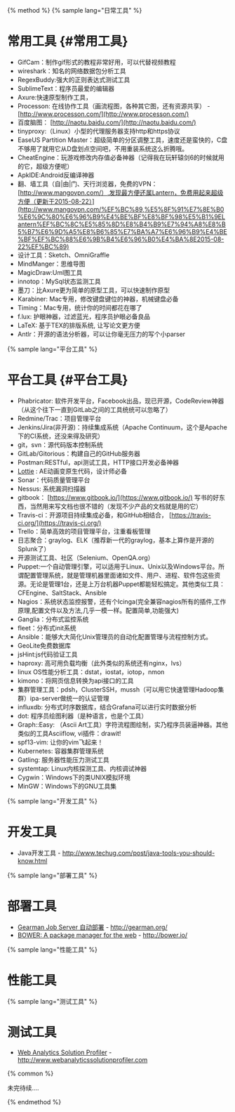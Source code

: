 {% method %}
{% sample lang="日常工具" %}

# 常用工具 {#常用工具}

* GifCam：制作gif形式的教程非常好用，可以代替视频教程
* wireshark：知名的网络数据包分析工具
* RegexBuddy:强大的正则表达式测试工具
* SublimeText：程序员最爱的编辑器
* Axure:快速原型制作工具，
* Processon: 在线协作工具（画流程图，各种其它图，还有资源共享） - [http://www.processon.com/](http://www.processon.com/)
* 百度脑图：
  [http://naotu.baidu.com/](http://naotu.baidu.com/)
* tinyproxy:（Linux）小型的代理服务器支持http和https协议
* EaseUS Partition Master：超级简单的分区调整工具，速度还是蛮快的，C盘不够用了就用它从D盘划点空间吧，不用重装系统这么折腾哦。
* CheatEngine：玩游戏修改内存值必备神器（记得我在玩轩辕剑6的时候就用的它，超级方便呢）
* ApkIDE:Android反编译神器
* 翻、墙工具（自\|由\|门、天行浏览器，免费的VPN：
  [http://www.mangovpn.com/）,发现最方便还属Lantern，免费用起来超级方便（更新于2015-08-22）](http://www.mangovpn.com/%EF%BC%89,%E5%8F%91%E7%8E%B0%E6%9C%80%E6%96%B9%E4%BE%BF%E8%BF%98%E5%B1%9ELantern%EF%BC%8C%E5%85%8D%E8%B4%B9%E7%94%A8%E8%B5%B7%E6%9D%A5%E8%B6%85%E7%BA%A7%E6%96%B9%E4%BE%BF%EF%BC%88%E6%9B%B4%E6%96%B0%E4%BA%8E2015-08-22%EF%BC%89)
* 设计工具：Sketch、OmniGraffle
* MindManger：思维导图
* MagicDraw:Uml图工具
* innotop：MySql状态监测工具
* 墨刀：比Axure更为简单的原型工具，可以快速制作原型
* Karabiner: Mac专用，修改键盘键位的神器，机械键盘必备
* Timing：Mac专用，统计你的时间都花在哪了
* f.lux: 护眼神器，过滤蓝光，程序员护眼必备良品
* LaTeX: 基于ΤΕΧ的排版系统, 让写论文更方便
* Antlr：开源的语法分析器，可以让你毫无压力的写个小parser

{% sample lang="平台工具" %}

# 平台工具 {#平台工具}

* Phabricator: 软件开发平台，Facebook出品，现已开源，CodeReview神器（从这个往下一直到GitLab之间的工具统统可以忽略了）
* Redmine/Trac：项目管理平台
* Jenkins/Jira\(非开源\)：持续集成系统（Apache Continuum，这个是Apache下的CI系统，还没来得及研究）
* git，svn：源代码版本控制系统
* GitLab/Gitorious：构建自己的GitHub服务器
* Postman:RESTful，api测试工具，HTTP接口开发必备神器
* [Lottie](http://airbnb.design/lottie/)
  : AE动画变原生代码，设计师必备
* Sonar：代码质量管理平台
* Nessus: 系统漏洞扫描器
* gitbook：
  [https://www.gitbook.io/](https://www.gitbook.io/)
  写书的好东西，当然用来写文档也很不错的（发现不少产品的文档就是用的它）
* Travis-ci：开源项目持续集成必备，和GitHub相结合，
  [https://travis-ci.org/](https://travis-ci.org/)
* Trello：简单高效的项目管理平台，注重看板管理
* 日志聚合：graylog、ELK（推荐新一代的graylog，基本上算作是开源的Splunk了）
* 开源测试工具、社区（Selenium、OpenQA.org）
* Puppet:一个自动管理引擎，可以适用于Linux、Unix以及Windows平台。所谓配置管理系统，就是管理机器里面诸如文件、用户、进程、软件包这些资源。无论是管理1台，还是上万台机器Puppet都能轻松搞定。其他类似工具：CFEngine、SaltStack、Ansible
* Nagios：系统状态监控报警，还有个Icinga\(完全兼容nagios所有的插件,工作原理,配置文件以及方法,几乎一模一样。配置简单,功能强大\)
* Ganglia：分布式监控系统
* fleet：分布式init系统
* Ansible：能够大大简化Unix管理员的自动化配置管理与流程控制方式。
* GeoLite免费数据库
* jsHint:js代码验证工具
* haproxy: 高可用负载均衡（此外类似的系统还有nginx，lvs）
* linux OS性能分析工具：dstat，iostat，iotop，nmon
* kimono：将网页信息转换为api接口的工具
* 集群管理工具：pdsh，ClusterSSH，mussh（可以用它快速管理Hadoop集群）ipa-server做统一的认证管理
* influxdb: 分布式时序数据库，结合Grafana可以进行实时数据分析
* dot: 程序员绘图利器（是种语言，也是个工具）
* Graph::Easy: （Ascii Art工具）字符流程图绘制，实乃程序员装逼神器。其他类似的工具Asciiflow, vi插件：drawit!
* spf13-vim: 让你的vim飞起来！
* Kubernetes: 容器集群管理系统
* Gatling: 服务器性能压力测试工具
* systemtap: Linux内核探测工具、内核调试神器
* Cygwin：Windows下的类UNIX模拟环境
* MinGW：Windows下的GNU工具集

{% sample lang="开发工具" %}

# 开发工具

* Java开发工具 - http://www.techug.com/post/java-tools-you-should-know.html



{% sample lang="部署工具" %}

# 部署工具

* [Gearman Job Server 自动部署](http://gearman.org/) - http://gearman.org/
* [BOWER: A package manager for the web](http://bower.io/) - http://bower.io/

{% sample lang="性能工具" %}

# 性能工具

{% sample lang="测试工具" %}

# 测试工具

* [Web Analytics Solution Profiler](http://www.webanalyticssolutionprofiler.com) - http://www.webanalyticssolutionprofiler.com





{% common %}

未完待续....

{% endmethod %}
